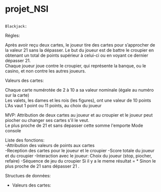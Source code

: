 # projet_NSI
                                                                          Blackjack:

Régles:

Après avoir reçu deux cartes, le joueur tire des cartes pour s’approcher de la valeur 21 sans la dépasser. 
Le but du joueur est de battre le croupier en obtenant un total de points supérieur à celui-ci ou en voyant ce dernier dépasser 21.  
Chaque joueur joue contre le croupier, qui représente la banque, ou le casino, et non contre les autres joueurs.  

Valeurs des cartes:

Chaque carte numérotée de 2 à 10 a sa valeur nominale (égale au numéro sur la carte)  
Les valets, les dames et les rois (les figures), ont une valeur de 10 points
L’As vaut 1 point ou 11 points, au choix du joueur


MVP: 
Attribution de deux cartes au joueur et au croupier et le joueur peut piocher ou changer ses cartes s'il le veut.  
Le plus proche de 21 et sans depasser cette somme l'emporte
Mode console

Liste des fonctions:  
-Attribution des valeurs de points aux cartes  
-Reception des cartes pour le joueur et le croupier
-Score  totale du joueur et du croupier
-Interaction avec le joueur: Choix du joueur (stop, piocher, refaire)
-Séquence de jeu du croupier
Si il y a le meme résultat = *
Sinon le plus proche de 21 sans dépasser 21 .

Structues de données:
- Valeurs des cartes:

